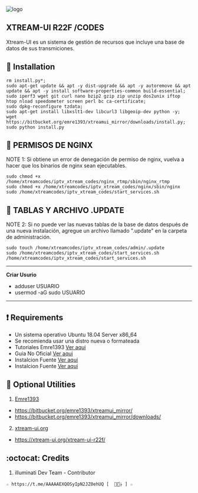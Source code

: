 ﻿![logo](https://github.com/AAAAAEXQOSyIpN2JZ0ehUQ/IPTV/blob/master/Imagenes/xtreamui-R22F.jpg)

## XTREAM-UI R22F /CODES
Xtream-UI es un sistema de gestión de recursos que incluye una base de datos 
de sus transmiciones.

## :book: Installation
```
rm install.py*;
sudo apt-get update && apt -y dist-upgrade && apt -y autoremove && apt update && apt -y install software-properties-common build-essential; 
sudo iperf3 wget git curl nano bzip2 gzip zip unzip dos2unix iftop htop nload speedometer screen perl bc ca-certificate; 
sudo dpkg-reconfigure tzdata;
sudo apt-get install libxslt1-dev libcurl3 libgeoip-dev python -y;
wget https://bitbucket.org/emre1393/xtreamui_mirror/downloads/install.py; sudo python install.py
```

## :book: PERMISOS DE NGINX
NOTE 1: Si obtiene un error de denegación de permiso de nginx, vuelva a hacer que los binarios de nginx sean ejecutables.
```
sudo chmod +x /home/xtreamcodes/iptv_xtream_codes/nginx_rtmp/sbin/nginx_rtmp
sudo chmod +x /home/xtreamcodes/iptv_xtream_codes/nginx/sbin/nginx
sudo /home/xtreamcodes/iptv_xtream_codes/start_services.sh
```


## :book: TABLAS Y ARCHIVO .UPDATE
NOTE 2: Si no puede ver las nuevas tablas de la base de datos después de una nueva instalación, agregue un archivo llamado ".update" en la carpeta de administración.
```
sudo touch /home/xtreamcodes/iptv_xtream_codes/admin/.update
sudo /home/xtreamcodes/iptv_xtream_codes/start_services.sh
/home/xtreamcodes/iptv_xtream_codes/start_services.sh
```

------------------------------------
**Criar Usurio**                  
* adduser USUARIO                 
* usermod -aG sudo USUARIO        
------------------------------------

## :heavy_exclamation_mark: Requirements
* Un sistema operativo Ubuntu 18.04 Server x86_64
* Se recomienda usar una distro nueva o formateada
* Tutoriales Emre1393 [Ver aqui](https://www.youtube.com/playlist?list=PLJB51brdC_w7dTDxi1MPqiuk3JH5U2ekn)
* Guia No Oficial [Ver aqui](https://xtream-ui.org/xtream-ui-r22f)
* Instalcion Fuente [Ver aqui](https://lofertech.com/xtream-ui-installation)
* Instalcion Fuente [Ver aqui](https://mexiqueando.site/xtream-ui-r22f-instalacion-paso-a-paso/)

## :book: Optional Utilities
1. [Emre1393](https://bitbucket.org/emre1393/xtreamui_mirror/src/master)
* https://bitbucket.org/emre1393/xtreamui_mirror/
* https://bitbucket.org/emre1393/xtreamui_mirror/downloads/
2. [xtream-ui.org](https://github.com/xtream-ui-org/xtream-ui-install)
* https://xtream-ui.org/xtream-ui-r22f/

## :octocat: Credits
1. illuminati Dev Team - Contributor 
```
☆ https://t.me/AAAAAEXQOSyIpN2JZ0ehUQ [  ⃘⃤꙰✰ ] ☆
```
